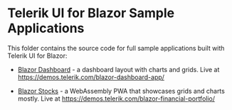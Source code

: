 # Telerik UI for Blazor Sample Applications

This folder contains the source code for full sample applications built with Telerik UI for Blazor:

* [Blazor Dashboard](blazor-dashboard) - a dashboard layout with charts and grids. Live at <a href="https://demos.telerik.com/blazor-dashboard-app/" target="_blank">https://demos.telerik.com/blazor-dashboard-app/</a>

* [Blazor Stocks](blazor-stocks) - a WebAssembly PWA that showcases grids and charts mostly. Live at <a href="https://demos.telerik.com/blazor-financial-portfolio/" target="_blank">https://demos.telerik.com/blazor-financial-portfolio/</a>